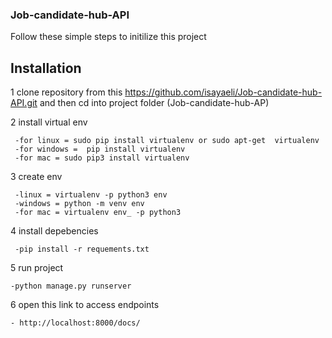 ### Job-candidate-hub-API

Follow these simple steps to initilize this project
  ## Installation
  
  1 clone repository from this https://github.com/isayaeli/Job-candidate-hub-API.git and then cd into project folder (Job-candidate-hub-AP)
  
  2 install virtual env
  
     -for linux = sudo pip install virtualenv or sudo apt-get  virtualenv
     -for windows =  pip install virtualenv
     -for mac = sudo pip3 install virtualenv
      
  3 create env
  
     -linux = virtualenv -p python3 env
     -windows = python -m venv env
     -for mac = virtualenv env_ -p python3
       
  4 install depebencies
  
     -pip install -r requements.txt
  
  5 run project
  
    -python manage.py runserver
    
  6 open this link to access endpoints
  
    - http://localhost:8000/docs/
